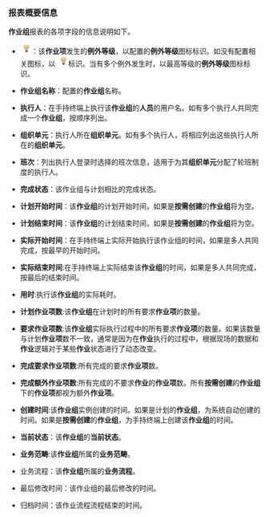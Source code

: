 ### 报表概要信息
**作业组**报表的各项字段的信息说明如下。

* ![](./images/图标.png)：该**作业项**发生的**例外等级**，以配置的**例外等级**图标标识。如没有配置相关图标，以 ![](./images/图标.png)标识。当有多个例外发生时，以最高等级的**例外等级**图标标识。

* **作业组名称**：配置的**作业组**名称。

* **执行人**：在手持终端上执行该**作业组**的**人员**的用户名。如有多个执行人共同完成一个**作业组**，按顺序列出。

* **组织单元**：执行人所在**组织单元**。如有多个执行人，将相应列出这些执行人所在的**组织单元**。

* **班次**：列出执行人登录时选择的班次信息，适用于为其**组织单元**分配了轮班制度的执行人。

* **完成状态**：该作业组与计划相比的完成状态。

* **计划开始时间**：该**作业组**的计划开始时间，如果是**按需创建**的**作业组**将为空。

* **计划结束时间**：该**作业组**的计划结束时间，如果是**按需创建**的**作业组**将为空。

* **实际开始时间**：在手持终端上实际开始执行该作业组的时间，如果是多人共同完成，按最早的开始时间。

* **实际结束时间**:在手持终端上实际结束该**作业组**的时间，如果是多人共同完成，按最后的结束时间。

* **用时**:执行该**作业组**的实际耗时。

* **计划作业项数**:该**作业组**在计划时的所有要求**作业项**的数量。

* **要求作业项数**:该**作业组**实际执行过程中的所有要求**作业项**的数量。如果该数量与计划**作业项**数不一致，通常是因为在**作业**执行的过程中，根据现场的数据和**作业**逻辑对于某些**作业**状态进行了动态改变。

* **完成要求作业项数**:所有完成的要求**作业项**数。

* **完成额外作业项数**:所有完成的不要求**作业**的**作业项**数。所有**按需创建**的**作业组**下的**作业项**都视为额外**作业项**。

* **创建时间**:该**作业组**实例创建的时间。如果是计划的**作业组**，为系统自动创建的时间。如果是**按需创建**的**作业组**，为手持终端上创建该**作业组**的时间。

* **当前状态**：该**作业组**的**当前状态**。

* **业务范畴**:该**作业组**所属的**业务范畴**。

* 业务流程：该**作业组**所属的**业务流程**。

* 最后修改时间：该作业组的最后修改的时间。

* 归档时间：该作业流程流程结束的时间。
